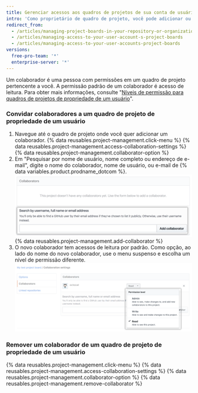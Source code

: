 ```yaml
---
title: Gerenciar acessos aos quadros de projetos de sua conta de usuário
intro: 'Como proprietário de quadro de projeto, você pode adicionar ou remover um colaborador e personalizar as permissões dele em um quadro de projeto.'
redirect_from:
  - /articles/managing-project-boards-in-your-repository-or-organization/
  - /articles/managing-access-to-your-user-account-s-project-boards
  - /articles/managing-access-to-your-user-accounts-project-boards
versions:
  free-pro-team: '*'
  enterprise-server: '*'
---
```


Um colaborador é uma pessoa com permissões em um quadro de projeto pertencente a você. A permissão padrão de um colaborador é acesso de leitura. Para obter mais informações, consulte "[Níveis de permissão para quadros de projetos de propriedade de um usuário](/articles/permission-levels-for-user-owned-project-boards)".

### Convidar colaboradores a um quadro de projeto de propriedade de um usuário

1. Navegue até o quadro de projeto onde você quer adicionar um colaborador.
{% data reusables.project-management.click-menu %}
{% data reusables.project-management.access-collaboration-settings %}
{% data reusables.project-management.collaborator-option %}
5. Em "Pesquisar por nome de usuário, nome completo ou endereço de e-mail", digite o nome do colaborador, nome de usuário, ou
e-mail de {% data variables.product.prodname_dotcom %}.
   ![A seção Collaborators (Colaboradores) com o nome de usuário Octocat inserido no campo de pesquisa](/assets/images/help/projects/org-project-collaborators-find-name.png)
{% data reusables.project-management.add-collaborator %}
7. O novo colaborador tem acessos de leitura por padrão. Como opção, ao lado do nome do novo colaborador, use o menu suspenso e escolha um nível de permissão diferente. ![Seção Collaborators (Colaboradores) com menu suspenso Permissions (Permissões) selecionado](/assets/images/help/projects/user-project-collaborators-edit-permissions.png)

### Remover um colaborador de um quadro de projeto de propriedade de um usuário

{% data reusables.project-management.click-menu %}
{% data reusables.project-management.access-collaboration-settings %}
{% data reusables.project-management.collaborator-option %}
{% data reusables.project-management.remove-collaborator %}
